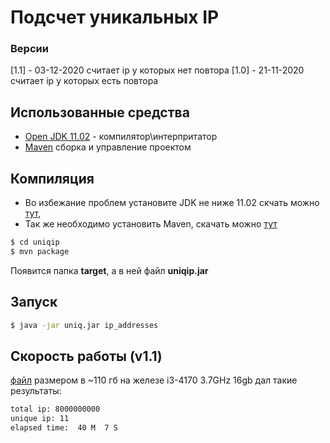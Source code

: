 #  Подсчет уникальных IP

### Версии
 [1.1] - 03-12-2020 считает ip у которых нет повтора
 [1.0] - 21-11-2020 считает ip у которых есть повтора

## Использованные средства
* [Open JDK 11.02](https://download.java.net/java/GA/jdk11/9/GPL/openjdk-11.0.2_windows-x64_bin.zip.sha256) - компилятор\интерпритатор
* [Maven](http://maven.apache.org/index.html) сборка и управление проектом

## Компиляция
- Во избежание проблем установите JDK не ниже 11.02 скчать можно [тут](https://jdk.java.net/archive/),
- Так же необходимо установить Maven, скачать можно [тут](http://maven.apache.org/download.cgi#files)

```sh
$ cd uniqip
$ mvn package
```
Появится папка **target**, a в ней файл **uniqip.jar** 


## Запуск
```sh
$ java -jar uniq.jar ip_addresses
```

## Скорость работы (v1.1)
[файл](https://ecwid-vgv-storage.s3.eu-central-1.amazonaws.com/ip_addresses.zip) размером в ~110 гб
на железе i3-4170 3.7GHz 16gb дал такие результаты:
```sh
total ip: 8000000000
unique ip: 11
elapsed time:  40 M  7 S
```
